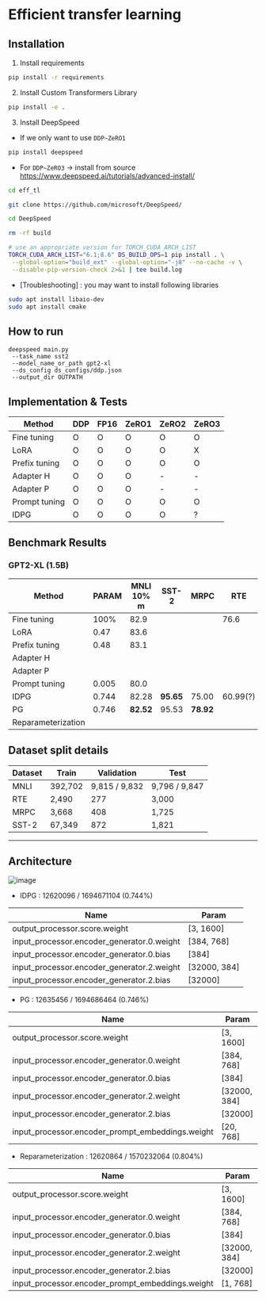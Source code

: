 # Efficient transfer learning

## Installation
1. Install requirements
```bash
pip install -r requirements
```
2. Install Custom Transformers Library
```bash
pip install -e .
```
3. Install DeepSpeed
  * If we only want to use <code>DDP~ZeRO1</code>
  ```bash
  pip install deepspeed
  ```
  * For <code>DDP~ZeRO3</code> -> install from source https://www.deepspeed.ai/tutorials/advanced-install/
  ```bash
  cd eff_tl
  
  git clone https://github.com/microsoft/DeepSpeed/
  
  cd DeepSpeed
  
  rm -rf build
  
  # use an appropriate version for TORCH_CUDA_ARCH_LIST
  TORCH_CUDA_ARCH_LIST="6.1;8.6" DS_BUILD_OPS=1 pip install . \
   --global-option="build_ext" --global-option="-j8" --no-cache -v \
   --disable-pip-version-check 2>&1 | tee build.log
  ```
  * [Troubleshooting] : you may want to install following libraries
  ```bash
  sudo apt install libaio-dev
  sudo apt install cmake
  ```
    
## How to run
```
deepspeed main.py 
 --task_name sst2 
 --model_name_or_path gpt2-xl 
 --ds_config ds_configs/ddp.json 
 --output_dir OUTPATH
```

## Implementation & Tests

|Method         | DDP   | FP16  | ZeRO1 | ZeRO2 | ZeRO3 |
|---            |---    |---    |---    |---    |---    |
|Fine tuning    |O      |O      |O      |O      |O      |
|LoRA           |O      |O      |O      |O      |X      |
|Prefix tuning  |O      |O      |O      |O      |O      |
|Adapter H      |O      |O      |O      |-      |-      |
|Adapter P      |O      |O      |O      |-      |-      |
|Prompt tuning  |O      |O      |O      |O      |O      |
|IDPG           |O      |O      |O      |O      |?      |


## Benchmark Results
### GPT2-XL (1.5B)
|Method            |PARAM | MNLI 10% m | SST-2      |MRPC        | RTE    |MNLI   |
|---               |---   |---         |---         |---         |---     |---    |
|Fine tuning       |100%  |82.9        |            |            |76.6    |       |
|LoRA              |0.47  |83.6        |            |            |        |       |
|Prefix tuning     |0.48  |83.1        |            |            |        |       |
|Adapter H         |      |            |            |            |        |       |
|Adapter P         |      |            |            |            |        |       |
|Prompt tuning     |0.005 |80.0        |            |            |        |       |
|IDPG              |0.744 |82.28       |<b>95.65</b>|75.00       |60.99(?)|       |
|PG                |0.746 |<b>82.52</b>|95.53       |<b>78.92</b>|        |       |
|Reparameterization|      |            |            |            |        |       |



## Dataset split details
|Dataset        |Train    | Validation    | Test        |
|---            |---      |---            |---          |
|MNLI           | 392,702 | 9,815 / 9,832 |9,796 / 9,847|
|RTE            | 2,490   |     277       |    3,000    |
|MRPC           | 3,668   |     408       |    1,725    |
|SST-2          | 67,349  |     872       |    1,821    |

----

## Architecture
![image](https://user-images.githubusercontent.com/29649894/146304303-9a773178-470b-4a96-8026-e832d51bcb48.png)

- IDPG : 12620096 / 1694671104 (0.744%)

|Name                                       |Param       |
|---                                        |---         |
|output_processor.score.weight              |[3, 1600]   |
|input_processor.encoder_generator.0.weight |[384, 768]  |
|input_processor.encoder_generator.0.bias   |[384]       |
|input_processor.encoder_generator.2.weight |[32000, 384]|
|input_processor.encoder_generator.2.bias   |[32000]     |

- PG : 12635456 / 1694686464 (0.746%)

|Name                                             |Param       |
|---                                              |---         |
|output_processor.score.weight                    |[3, 1600]   |
|input_processor.encoder_generator.0.weight       |[384, 768]  |
|input_processor.encoder_generator.0.bias         |[384]       |
|input_processor.encoder_generator.2.weight       |[32000, 384]|
|input_processor.encoder_generator.2.bias         |[32000]     |
|input_processor.encoder_prompt_embeddings.weight |[20, 768]   |

- Reparameterization : 12620864 / 1570232064 (0.804%)

|Name                                             |Param       |
|---                                              |---         |
|output_processor.score.weight                    |[3, 1600]   |
|input_processor.encoder_generator.0.weight       |[384, 768]  |
|input_processor.encoder_generator.0.bias         |[384]       |
|input_processor.encoder_generator.2.weight       |[32000, 384]|
|input_processor.encoder_generator.2.bias         |[32000]     |
|input_processor.encoder_prompt_embeddings.weight |[1, 768]    |

